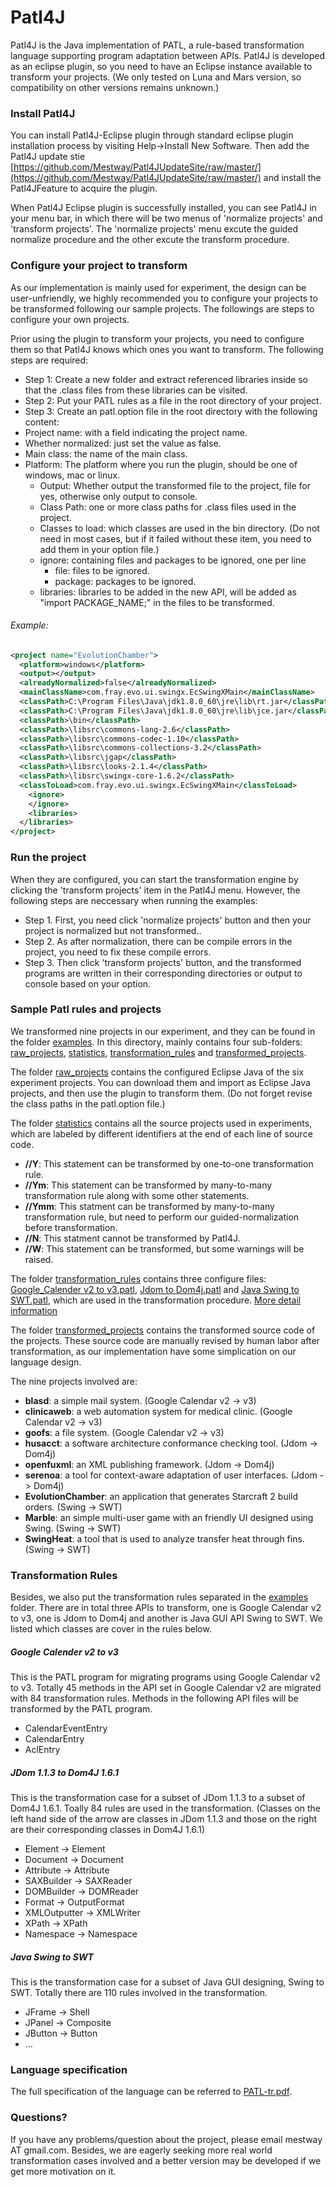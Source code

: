 # Patl4J
Patl4J is the Java implementation of PATL, a rule-based transformation language supporting program adaptation between APIs. Patl4J is developed as an eclipse plugin, so you need to have an Eclipse instance available to transform your projects. (We only tested on Luna and Mars version, so compatibility on other versions remains unknown.)


### Install Patl4J
You can install Patl4J-Eclipse plugin through standard eclipse plugin installation process by visiting Help->Install New Software. Then add the Patl4J update stie  [https://github.com/Mestway/Patl4JUpdateSite/raw/master/](https://github.com/Mestway/Patl4JUpdateSite/raw/master/) and install the Patl4JFeature to acquire the plugin.

When Patl4J Eclipse plugin is successfully installed, you can see Patl4J in your menu bar, in which there will be two menus of 'normalize projects' and 'transform projects'. The 'normalize projects' menu excute the guided normalize procedure and the other excute the transform procedure.

### Configure your project to transform
As our implementation is mainly used for experiment, the design can be user-unfriendly, we highly recommended you to configure your projects to be transformed following our sample projects. The followings are steps to configure your own projects.

Prior using the plugin to transform your projects, you need to configure them so that Patl4J knows which ones you want to transform. The following steps are required:
 * Step 1: Create a new folder and extract referenced libraries inside so that the .class files from these libraries can be visited. 
 * Step 2: Put your PATL rules as a file in the root directory of your project.
 * Step 3: Create an patl.option file in the root directory with the following content:
  * Project name: with a field indicating the project name.
  * Whether normalized: just set the value as false.
  * Main class: the name of the main class.
  * Platform: The platform where you run the plugin, should be one of windows, mac or linux.
    * Output: Whether output the transformed file to the project, file for yes, otherwise only output to console.
    * Class Path: one or more class paths for .class files used in the project.
    * Classes to load: which classes are used in the bin directory. (Do not need in most cases, but if it failed without these item, you need to add them in your option file.)
    * ignore: containing files and packages to be ignored, one per line
      * file: files to be ignored.
      * package: packages to be ignored.
    * libraries: libraries to be added in the new API, will be added as "import PACKAGE_NAME;" in the files to be transformed.

###### Example:
```xml
<project name="EvolutionChamber">
  <platform>windows</platform>
  <output></output>
  <alreadyNormalized>false</alreadyNormalized>
  <mainClassName>com.fray.evo.ui.swingx.EcSwingXMain</mainClassName>
  <classPath>C:\Program Files\Java\jdk1.8.0_60\jre\lib\rt.jar</classPath>
  <classPath>C:\Program Files\Java\jdk1.8.0_60\jre\lib\jce.jar</classPath>
  <classPath>\bin</classPath>
  <classPath>\libsrc\commons-lang-2.6</classPath>
  <classPath>\libsrc\commons-codec-1.10</classPath>
  <classPath>\libsrc\commons-collections-3.2</classPath>
  <classPath>\libsrc\jgap</classPath>
  <classPath>\libsrc\looks-2.1.4</classPath>
  <classPath>\libsrc\swingx-core-1.6.2</classPath>
  <classToLoad>com.fray.evo.ui.swingx.EcSwingXMain</classToLoad>
    <ignore>
    </ignore>
    <libraries>
  </libraries>
</project>
```

### Run the project
When they are configured, you can start the transformation engine by clicking the 'transform projects' item in the Patl4J menu. However, the following steps are neccessary when running the examples:
* Step 1. First, you need click 'normalize projects' button and then your project is normalized but not transformed..
* Step 2. As after normalization, there can be compile errors in the project, you need to fix these compile errors.
* Step 3. Then click 'transform projects' button, and the transformed programs are written in their corresponding directories or output to console based on your option.

### Sample Patl rules and projects
We transformed nine projects in our experiment, and they can be found in the folder [examples](https://github.com/Mestway/Patl4J/tree/master/examples). In this directory, mainly contains four sub-folders: [raw_projects](https://github.com/Mestway/Patl4J/tree/master/examples/raw_projects), [statistics](https://github.com/Mestway/Patl4J/tree/master/examples/statistics), [transformation_rules](https://github.com/Mestway/Patl4J/tree/master/examples/transformation_rules) and [transformed_projects](https://github.com/Mestway/Patl4J/tree/master/examples/transformed_projects).

The folder [raw_projects](https://github.com/Mestway/Patl4J/tree/master/examples/raw_projects) contains the configured Eclipse Java of the six experiment projects. You can download them and import as Eclipse Java projects, and then use the plugin to transform them. (Do not forget revise the class paths in the patl.option file.) 

The folder [statistics](https://github.com/Mestway/Patl4J/tree/master/examples/statistics) contains all the source projects used in experiments, which are labeled by different identifiers at the end of each line of source code.
  * __//Y__: This statement can be transformed by one-to-one transformation rule.
  * __//Ym__: This statement can be transformed by many-to-many transformation rule along with some other statements.
  * __//Ymm__: This statment can be transformed by many-to-many transformation rule, but need to perform our guided-normalization before transformation.
  * __//N__: This statment cannot be transformed by Patl4J.
  * __//W__: This statement can be transformed, but some warnings will be raised.

The folder [transformation_rules](https://github.com/Mestway/Patl4J/tree/master/examples/transformation_rules) contains three configure files: [Google_Calender v2 to v3.patl](#google-calender-v2-to-v3), [Jdom to Dom4j.patl](#jdom-113-to-dom4j-161) and [Java Swing to SWT.patl](#java-swing-to-swt), which are used in the transformation procedure. [More detail information](#transformation-rules)

The folder [transformed_projects](https://github.com/Mestway/Patl4J/tree/master/examples/transformed_projects) contains the transformed source code of the projects. These source code are manually revised by human labor after transformation, as our implementation have some simplication on our language design.

The nine projects involved are: 

  * __blasd__: a simple mail system. (Google Calendar v2 -> v3)
  * __clinicaweb__: a web automation system for medical clinic. (Google Calendar v2 -> v3)
  * __goofs__: a file system. (Google Calendar v2 -> v3)
  * __husacct__: a software architecture conformance checking tool. (Jdom -> Dom4j)
  * __openfuxml__: an XML publishing framework. (Jdom -> Dom4j)
  * __serenoa__:  a tool for context-aware adaptation of user interfaces. (Jdom -> Dom4j)
  * __EvolutionChamber__: an application that generates Starcraft 2 build orders. (Swing -> SWT)
  * __Marble__: an simple multi-user game with an friendly UI designed using Swing. (Swing -> SWT)
  * __SwingHeat__: a tool that is used to analyze transfer heat through fins. (Swing -> SWT)

### Transformation Rules
Besides, we also put the transformation rules separated in the [examples](https://github.com/Mestway/Patl4J/tree/master/examples/transformation_rules) folder. There are in total three APIs to transform, one is Google Calendar v2 to v3, one is Jdom to Dom4j and another is Java GUI API Swing to SWT. We listed which classes are cover in the rules below.

##### Google Calender v2 to v3
  This is the PATL program for migrating programs using Google Calendar v2 to v3. Totally 45 methods in the API set in Google Calendar v2 are migrated with 84 transformation rules. Methods in the following API files will be transformed by the PATL program. 
  * CalendarEventEntry
  * CalendarEntry
  * AclEntry
  
##### JDom 1.1.3 to Dom4J 1.6.1
  This is the transformation case for a subset of JDom 1.1.3 to a subset of Dom4J 1.6.1. Toally 84 rules are used in the transformation.
  (Classes on the left hand side of the arrow are classes in JDom 1.1.3 and those on the right are their corresponding classes in Dom4J 1.6.1)
  * Element -> Element
  * Document -> Document
  * Attribute -> Attribute
  * SAXBuilder -> SAXReader
  * DOMBuilder -> DOMReader
  * Format -> OutputFormat
  * XMLOutputter -> XMLWriter
  * XPath -> XPath
  * Namespace -> Namespace

##### Java Swing to SWT
  This is the transformation case for a subset of Java GUI designing, Swing to SWT. Totally there are 110 rules involved in the transformation.
  * JFrame -> Shell
  * JPanel -> Composite
  * JButton -> Button
  * ...

### Language specification
The full specification of the language can be referred to [PATL-tr.pdf](https://github.com/Mestway/Patl4J/blob/master/PATL-tr.pdf).

### Questions?
If you have any problems/question about the project, please email mestway AT gmail.com. Besides, we are eagerly seeking more real world transformation cases involved and a better version may be developed if we get more motivation on it. 

